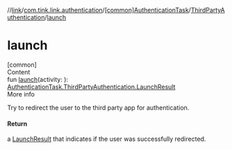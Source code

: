 //[link](../../../index.md)/[com.tink.link.authentication](../../index.md)/[[common]AuthenticationTask](../index.md)/[ThirdPartyAuthentication](index.md)/[launch](launch.md)



# launch  
[common]  
Content  
fun [launch](launch.md)(activity: <ERROR CLASS>): [AuthenticationTask.ThirdPartyAuthentication.LaunchResult](-launch-result/index.md)  
More info  


Try to redirect the user to the third party app for authentication.



#### Return  


a [LaunchResult](-launch-result/index.md) that indicates if the user was successfully redirected.

  



